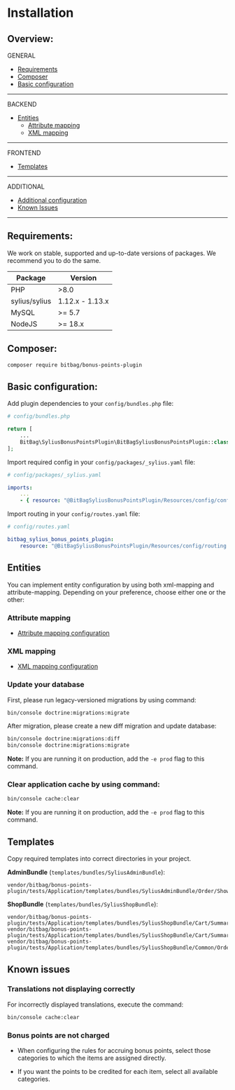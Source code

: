 # Installation

## Overview:
GENERAL
- [Requirements](#requirements)
- [Composer](#composer)
- [Basic configuration](#basic-configuration)
--- 
BACKEND
- [Entities](#entities)
    - [Attribute mapping](#attribute-mapping)
    - [XML mapping](#xml-mapping)
---
FRONTEND
- [Templates](#templates)
---
ADDITIONAL
- [Additional configuration](#additional-configuration)
- [Known Issues](#known-issues)
---

## Requirements:
We work on stable, supported and up-to-date versions of packages. We recommend you to do the same.

| Package       | Version         |
|---------------|-----------------|
| PHP           | \>8.0           |
| sylius/sylius | 1.12.x - 1.13.x |
| MySQL         | \>= 5.7         |
| NodeJS        | \>= 18.x        |

## Composer:
```bash
composer require bitbag/bonus-points-plugin
```

## Basic configuration:
Add plugin dependencies to your `config/bundles.php` file:

```php
# config/bundles.php

return [
    ...
    BitBag\SyliusBonusPointsPlugin\BitBagSyliusBonusPointsPlugin::class => ['all' => true],
];
```

Import required config in your `config/packages/_sylius.yaml` file:

```yaml
# config/packages/_sylius.yaml

imports:
    ...
    - { resource: "@BitBagSyliusBonusPointsPlugin/Resources/config/config.yml" }
```

Import routing in your `config/routes.yaml` file:
```yaml
# config/routes.yaml

bitbag_sylius_bonus_points_plugin:
    resource: "@BitBagSyliusBonusPointsPlugin/Resources/config/routing.yml"
```

## Entities
You can implement entity configuration by using both xml-mapping and attribute-mapping. Depending on your preference, choose either one or the other:
### Attribute mapping
- [Attribute mapping configuration](installation/attribute-mapping.md)
### XML mapping
- [XML mapping configuration](installation/xml-mapping.md)

### Update your database
First, please run legacy-versioned migrations by using command:
```bash
bin/console doctrine:migrations:migrate
```

After migration, please create a new diff migration and update database:
```bash
bin/console doctrine:migrations:diff
bin/console doctrine:migrations:migrate
```
**Note:** If you are running it on production, add the `-e prod` flag to this command.

### Clear application cache by using command:
```bash
bin/console cache:clear
```
**Note:** If you are running it on production, add the `-e prod` flag to this command.

## Templates
Copy required templates into correct directories in your project.

**AdminBundle** (`templates/bundles/SyliusAdminBundle`):
```
vendor/bitbag/bonus-points-plugin/tests/Application/templates/bundles/SyliusAdminBundle/Order/Show/Summary/_totals.html.twig
```

**ShopBundle** (`templates/bundles/SyliusShopBundle`):
```
vendor/bitbag/bonus-points-plugin/tests/Application/templates/bundles/SyliusShopBundle/Cart/Summary/_items.html.twig
vendor/bitbag/bonus-points-plugin/tests/Application/templates/bundles/SyliusShopBundle/Cart/Summary/_totals.html.twig
vendor/bitbag/bonus-points-plugin/tests/Application/templates/bundles/SyliusShopBundle/Common/Order/Table/_totals.html.twig
```

## Known issues
### Translations not displaying correctly
For incorrectly displayed translations, execute the command:
```bash
bin/console cache:clear
```
### Bonus points are not charged
- When configuring the rules for accruing bonus points, select those categories to which the items are assigned directly.

- If you want the points to be credited for each item, select all available categories.
